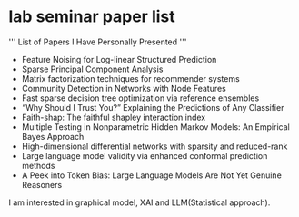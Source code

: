 # lab seminar paper list
'''
List of Papers I Have Personally Presented
'''

  - Feature Noising for Log-linear Structured Prediction
  - Sparse Principal Component Analysis
  - Matrix factorization techniques for recommender systems
  - Community Detection in Networks with Node Features
  - Fast sparse decision tree optimization via reference ensembles
  - “Why Should I Trust You?” Explaining the Predictions of Any Classifier
  - Faith-shap: The faithful shapley interaction index
  - Multiple Testing in Nonparametric Hidden Markov Models: An Empirical Bayes Approach
  - High-dimensional differential networks with sparsity and reduced-rank
  - Large language model validity via enhanced conformal prediction methods
  - A Peek into Token Bias: Large Language Models Are Not Yet Genuine Reasoners

I am interested in graphical model, XAI and LLM(Statistical approach).
